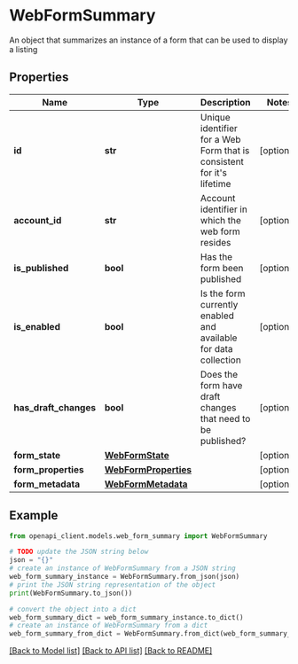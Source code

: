 # WebFormSummary

An object that summarizes an instance of a form that can be used to display a listing

## Properties

Name | Type | Description | Notes
------------ | ------------- | ------------- | -------------
**id** | **str** | Unique identifier for a Web Form that is consistent for it&#39;s lifetime | [optional] 
**account_id** | **str** | Account identifier in which the web form resides | [optional] 
**is_published** | **bool** | Has the form been published | [optional] 
**is_enabled** | **bool** | Is the form currently enabled and available for data collection | [optional] 
**has_draft_changes** | **bool** | Does the form have draft changes that need to be published? | [optional] 
**form_state** | [**WebFormState**](WebFormState.md) |  | [optional] 
**form_properties** | [**WebFormProperties**](WebFormProperties.md) |  | [optional] 
**form_metadata** | [**WebFormMetadata**](WebFormMetadata.md) |  | [optional] 

## Example

```python
from openapi_client.models.web_form_summary import WebFormSummary

# TODO update the JSON string below
json = "{}"
# create an instance of WebFormSummary from a JSON string
web_form_summary_instance = WebFormSummary.from_json(json)
# print the JSON string representation of the object
print(WebFormSummary.to_json())

# convert the object into a dict
web_form_summary_dict = web_form_summary_instance.to_dict()
# create an instance of WebFormSummary from a dict
web_form_summary_from_dict = WebFormSummary.from_dict(web_form_summary_dict)
```
[[Back to Model list]](../README.md#documentation-for-models) [[Back to API list]](../README.md#documentation-for-api-endpoints) [[Back to README]](../README.md)


